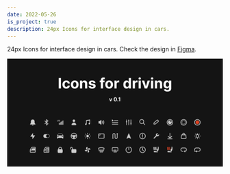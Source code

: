 ```yaml
---
date: 2022-05-26
is_project: true
description: 24px Icons for interface design in cars.
---
```

24px Icons for interface design in cars. 
Check the design in [Figma](https://www.figma.com/community/file/1106779068051900812).

![icons](assets/icons.png)
